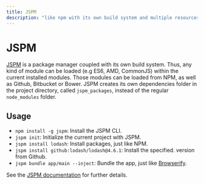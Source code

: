 ```yaml
---
title: JSPM
description: "like npm with its own build system and multiple resources management"
---
```


# JSPM

[JSPM](http://jspm.io/) is a package manager coupled with its own build system. Thus, any kind of module can be loaded (e.g ES6, AMD, CommonJS) within the current installed modules. Those modules can be loaded from NPM, as well as Github, Bitbucket or Bower. JSPM creates its own dependencies folder in the project directory, called `jspm_packages`, instead of the regular `node_modules` folder.

## Usage

- `npm install -g jspm`: Install the JSPM CLI.
- `jspm init`: Initialize the current project with JSPM.
- `jspm install lodash`: Install packages, just like NPM.
- `jspm install github:lodash/lodash@4.6.1`: Install the specified. version from Github.
- `jspm bundle app/main --inject`: Bundle the app, just like [Browserify](http://browserify.org/).

See the [JSPM documentation](http://jspm.io/docs/) for further details.
